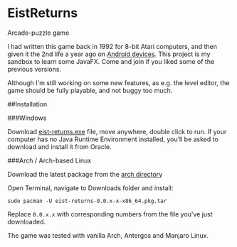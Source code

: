 # EistReturns
Arcade-puzzle game

I had written this game back in 1992 for 8-bit Atari computers, 
and then given it the 2nd life a year ago on [Android devices](https://play.google.com/store/apps/details?id=pl.nwg.dev.eist).
This project is my sandbox to learn some JavaFX. Come and join if you liked some of the previous 
versions.

Although I'm still working on some new features, as e.g. the level editor, 
the game should be fully playable, and not buggy too much.

##Installation

###Windows

Download [eist-returns.exe](https://github.com/nwg-piotr/EistReturns/raw/master/windows/eist-returns.exe) file,
move anywhere, double click to run. If your computer has no Java Runtime Environment installed, 
you’ll be asked to download and install it from Oracle.

###Arch / Arch-based Linux

Download the latest package from the [arch directory](https://github.com/nwg-piotr/EistReturns/tree/master/arch)

Open Terminal, navigate to Downloads folder and install:

`sudo pacman -U eist-returns-0.0.x-x-x86_64.pkg.tar`

Replace `0.0.x.x` with corresponding numbers from the file you've just downloaded.

The game was tested with vanilla Arch, Antergos and Manjaro Linux.